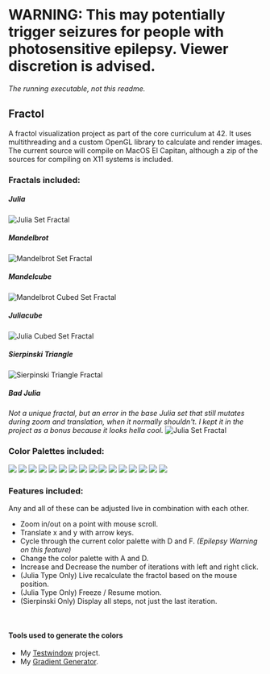 # **WARNING: This may potentially trigger seizures for people with photosensitive epilepsy. Viewer discretion is advised.**
_The running executable, not this readme._
<br>

## Fractol
A fractol visualization project as part of the core curriculum at 42. It uses multithreading and a custom OpenGL library to calculate and render images.
The current source will compile on MacOS El Capitan, although a zip of the sources for compiling on X11 systems is included.
<br>

### Fractals included:

##### Julia
![Julia Set Fractal](https://raw.githubusercontent.com/izcet/fractol/master/pics/julia.png)
<br>

##### Mandelbrot
![Mandelbrot Set Fractal](https://raw.githubusercontent.com/izcet/fractol/master/pics/mandelbrot.png)
<br>

##### Mandelcube
![Mandelbrot Cubed Set Fractal](https://raw.githubusercontent.com/izcet/fractol/master/pics/mandelcube.png)
<br>

##### Juliacube
![Julia Cubed Set Fractal](https://raw.githubusercontent.com/izcet/fractol/master/pics/juliacube.png)
<br>

##### Sierpinski Triangle
![Sierpinski Triangle Fractal](https://raw.githubusercontent.com/izcet/fractol/master/pics/sierpinski.png)
<br>

##### Bad Julia
_Not a unique fractal, but an error in the base Julia set that still mutates during zoom and translation, when it normally shouldn't. I kept it in the project as a bonus because it looks hella cool._
![Julia Set Fractal](https://raw.githubusercontent.com/izcet/fractol/master/pics/badjulia.png)
<br>

### Color Palettes included:
<img src="https://raw.githubusercontent.com/izcet/fractol/master/pics/izzetburn.png">
<img src="https://raw.githubusercontent.com/izcet/fractol/master/pics/simicsynergy.png">
<img src="https://raw.githubusercontent.com/izcet/fractol/master/pics/waroyale.png">
<img src="https://raw.githubusercontent.com/izcet/fractol/master/pics/fire.png">
<img src="https://raw.githubusercontent.com/izcet/fractol/master/pics/ice.png">
<img src="https://raw.githubusercontent.com/izcet/fractol/master/pics/vendetta.png">
<img src="https://raw.githubusercontent.com/izcet/fractol/master/pics/attednev.png">
<img src="https://raw.githubusercontent.com/izcet/fractol/master/pics/tmobile.png">
<img src="https://raw.githubusercontent.com/izcet/fractol/master/pics/bloodyprincess.png">
<img src="https://raw.githubusercontent.com/izcet/fractol/master/pics/jeskai.png">
<img src="https://raw.githubusercontent.com/izcet/fractol/master/pics/absurdity.png">
<img src="https://raw.githubusercontent.com/izcet/fractol/master/pics/forgotten.png">
<img src="https://raw.githubusercontent.com/izcet/fractol/master/pics/america.png">
<img src="https://raw.githubusercontent.com/izcet/fractol/master/pics/rgb.png">
<img src="https://raw.githubusercontent.com/izcet/fractol/master/pics/starbucks.png">
<img src="https://raw.githubusercontent.com/izcet/fractol/master/pics/rave.png">

<br>

### Features included:
Any and all of these can be adjusted live in combination with each other.
- Zoom in/out on a point with mouse scroll.
- Translate x and y with arrow keys.
- Cycle through the current color palette with D and F. *(Epilepsy Warning on this feature)*
- Change the color palette with A and D.
- Increase and Decrease the number of iterations with left and right click.
- (Julia Type Only) Live recalculate the fractol based on the mouse position.
- (Julia Type Only) Freeze / Resume motion.
- (Sierpinski Only) Display all steps, not just the last iteration.
<br>

#### Tools used to generate the colors
- My [Testwindow](https://github.com/izcet/testwindow) project.
- My [Gradient Generator](https://github.com/izcet/gradient_gen).
